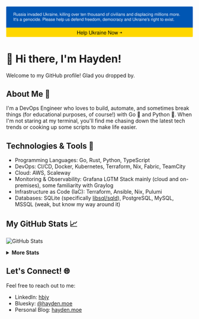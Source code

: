 [![Stand With Ukraine](https://raw.githubusercontent.com/vshymanskyy/StandWithUkraine/main/banner2-direct.svg)](https://stand-with-ukraine.pp.ua)

# 👋 Hi there, I'm Hayden!

Welcome to my GitHub profile! Glad you dropped by.

## About Me 🚀

I'm a DevOps Engineer who loves to build, automate, and sometimes break things
(for educational purposes, of course!) with Go 🐹 and Python 🐍. When I'm not
staring at my terminal, you'll find me chasing down the latest tech trends or
cooking up some scripts to make life easier.

## Technologies & Tools 🔧

- Programming Languages: Go, Rust, Python, TypeScript
- DevOps: CI/CD, Docker, Kubernetes, Terraform, Nix, Fabric, TeamCity
- Cloud: AWS, Scaleway
- Monitoring & Observability: Grafana LGTM Stack mainly (cloud and on-premises), some familiarity with Graylog
- Infrastructure as Code (IaC): Terraform, Ansible, Nix, Pulumi
- Databases: SQLite (specifically [libsql/sqld](https://github.com/tursodatabase/libsql)), PostgreSQL, MySQL, MSSQL (weak, but know my way around it)

## My GitHub Stats 📈

![GitHub Stats](https://github-readme-stats.vercel.app/api?username=hbjydev&show_icons=true&theme=tokyonight)

<details>
<summary><b>More Stats</b></summary>

![Top Langs](https://github-readme-stats.vercel.app/api/top-langs/?username=hbjydev&layout=compact&theme=tokyonight)

</details>

## Let's Connect! 🌐

Feel free to reach out to me:

- LinkedIn: [hbjy](https://www.linkedin.com/in/hbjy/)
- Bluesky: [@hayden.moe](https://bsky.app/profile/hayden.moe)
- Personal Blog: [hayden.moe](https://hayden.moe/)
